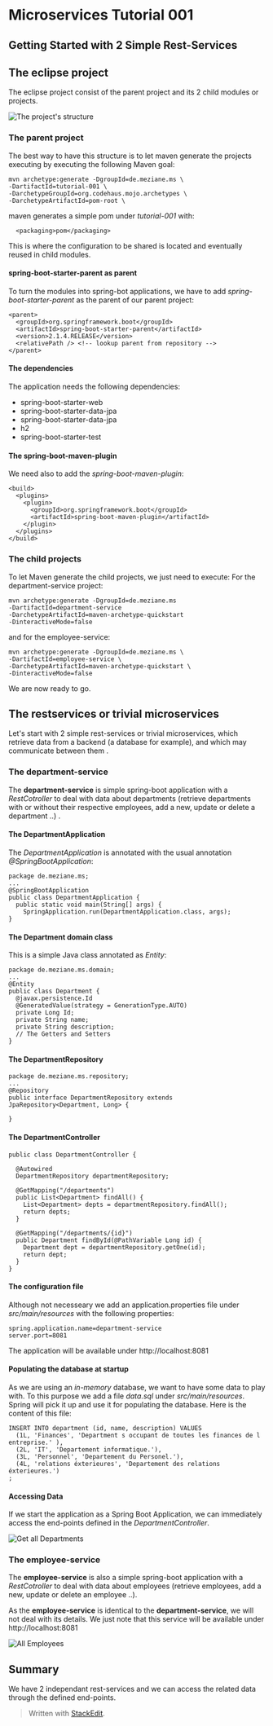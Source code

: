 
# Microservices Tutorial 001
## Getting Started with 2 Simple Rest-Services
##  The eclipse project
The eclipse project consist of the parent project and its 2 child modules or projects.

![The project's structure](images/project-structure.png)

###  The parent project
The best way to have this structure is to let maven generate the projects executing by executing the following Maven goal: 
```
mvn archetype:generate -DgroupId=de.meziane.ms \ 
-DartifactId=tutorial-001 \
-DarchetypeGroupId=org.codehaus.mojo.archetypes \
-DarchetypeArtifactId=pom-root \
```
maven generates a simple pom under *tutorial-001* with:
```
  <packaging>pom</packaging>
``` 
This is where the configuration to be shared is located and eventually reused in child modules.
#### spring-boot-starter-parent as parent
To turn the modules into spring-bot applications, we have to add *spring-boot-starter-parent* as the parent of our parent project:
```
<parent>
  <groupId>org.springframework.boot</groupId>
  <artifactId>spring-boot-starter-parent</artifactId>
  <version>2.1.4.RELEASE</version>
  <relativePath /> <!-- lookup parent from repository -->
</parent>
```
#### The dependencies
The application needs the following dependencies:
 - spring-boot-starter-web 
 - spring-boot-starter-data-jpa
 - spring-boot-starter-data-jpa
 - h2
 - spring-boot-starter-test
#### The spring-boot-maven-plugin
We need also to add the *spring-boot-maven-plugin*:
```
<build>
  <plugins>
    <plugin>
      <groupId>org.springframework.boot</groupId>
      <artifactId>spring-boot-maven-plugin</artifactId>
    </plugin>
  </plugins>
</build>
```
### The child projects
To let Maven generate the child projects, we just need to execute:
For the department-service project:
```
mvn archetype:generate -DgroupId=de.meziane.ms 
-DartifactId=department-service 
-DarchetypeArtifactId=maven-archetype-quickstart 
-DinteractiveMode=false
```
and for the employee-service: 
```
mvn archetype:generate -DgroupId=de.meziane.ms \
-DartifactId=employee-service \
-DarchetypeArtifactId=maven-archetype-quickstart \
-DinteractiveMode=false
```
We are now ready to go.

## The restservices or trivial microservices
Let's start with 2 simple rest-services or trivial microservices, which retrieve data from a backend (a database for example), and which may communicate between them . 
### The department-service
The **department-service** is simple spring-boot application with a *RestCotroller* to deal with data about departments (retrieve departments with or without their respective employees, add a new, update or delete a department ..) . 
#### The DepartmentApplication
The *DepartmentApplication* is annotated with the usual annotation *@SpringBootApplication*: 
```
package de.meziane.ms;
...
@SpringBootApplication
public class DepartmentApplication {
  public static void main(String[] args) {
    SpringApplication.run(DepartmentApplication.class, args);
}
```
#### The Department domain class
This is a simple Java class annotated as *Entity*:
```
package de.meziane.ms.domain;
...
@Entity
public class Department {
  @javax.persistence.Id
  @GeneratedValue(strategy = GenerationType.AUTO)
  private Long Id;
  private String name;
  private String description;
  // The Getters and Setters
}
```
#### The DepartmentRepository
```
package de.meziane.ms.repository;
...
@Repository
public interface DepartmentRepository extends JpaRepository<Department, Long> {
	
}
```  
#### The DepartmentController
```
public class DepartmentController {

  @Autowired
  DepartmentRepository departmentRepository;	

  @GetMapping("/departments")
  public List<Department> findAll() {
    List<Department> depts = departmentRepository.findAll();
    return depts;
  }
	
  @GetMapping("/departments/{id}")
  public Department findById(@PathVariable Long id) {
    Department dept = departmentRepository.getOne(id); 
    return dept;
  }
}
```
#### The configuration file
Although not necesseary we add an application.properties file under *src/main/resources* with the following properties:
```
spring.application.name=department-service
server.port=8081
```
The application will be available under http://localhost:8081  
#### Populating the database at startup
As we are using an *in-memory* database, we want to have some data to play with. To this purpose we add a file *data.sql* under *src/main/resources*. Spring will pick it up and use it for populating the database. Here is the content of this file:
```
INSERT INTO department (id, name, description) VALUES
  (1L, 'Finances', 'Department s occupant de toutes les finances de l entreprise.' ),
  (2L, 'IT', 'Departement informatique.'),
  (3L, 'Personnel', 'Departement du Personel.'),
  (4L, 'relations éxterieures', 'Departement des relations éxterieures.')
;  
```
#### Accessing Data 
If we start the application as a Spring Boot Application, we can immediately access the end-points defined in the *DepartmentController*. 

![Get all Departments](images/findAlldepartments.png?raw=true)
### The employee-service
The **employee-service** is also a simple spring-boot application with a *RestCotroller* to deal with data about employees (retrieve employees, add a new, update or delete an employee ..). 

As the **employee-service** is identical to the **department-service**, we will not deal with its details.
We just note that this service will be available under  http://localhost:8081


![All Employees](images/findAllEmployees.png?raw=true)
## Summary 
We have 2 independant rest-services and we can access the related data through the defined end-points.
> Written with [StackEdit](https://stackedit.io/).
<!--stackedit_data:
eyJoaXN0b3J5IjpbLTE0MjAyNDYwODBdfQ==
-->